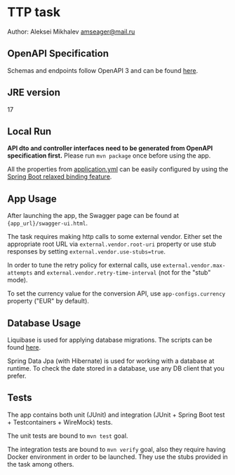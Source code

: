 # TTP task

Author: Aleksei Mikhalev amseager@mail.ru

## OpenAPI Specification

Schemas and endpoints follow OpenAPI 3 and can be found [here](./src/main/resources/static/v3/api-docs.yml).

## JRE version

17

## Local Run

<b>API dto and controller interfaces need to be generated from OpenAPI specification first.</b>
Please run `mvn package` once before using the app.

All the properties from [application.yml](./src/main/resources/application.yml) can be easily configured by using
the [Spring Boot relaxed binding feature](https://docs.spring.io/spring-boot/docs/current/reference/html/features.html#features.external-config.typesafe-configuration-properties.relaxed-binding).

## App Usage

After launching the app, the Swagger page can be found at `{app_url}/swagger-ui.html`.

The task requires making http calls to some external vendor. 
Either set the appropriate root URL via `external.vendor.root-uri` property or use stub responses by setting `external.vendor.use-stubs=true`.

In order to tune the retry policy for external calls, use `external.vendor.max-attempts` and `external.vendor.retry-time-interval` (not for the "stub" mode).

To set the currency value for the conversion API, use `app-configs.currency` property ("EUR" by default).

## Database Usage

Liquibase is used for applying database migrations. The scripts can be found [here](./src/main/resources/db/changelog/db.changelog-master.xml).

Spring Data Jpa (with Hibernate) is used for working with a database at runtime. To check the date stored in a database, use any DB client that you prefer.

## Tests

The app contains both unit (JUnit) and integration (JUnit + Spring Boot test + Testcontainers + WireMock) tests.

The unit tests are bound to `mvn test` goal.

The integration tests are bound to `mvn verify` goal, also they require having Docker environment in order to be launched. They use the stubs provided in the task among others.